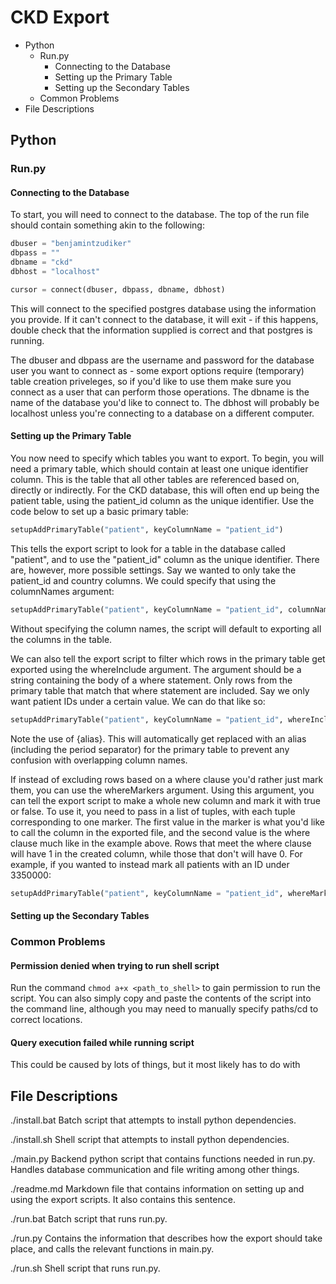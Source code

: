 # CKD Export

* Python
  * Run.py
    * Connecting to the Database
    * Setting up the Primary Table
    * Setting up the Secondary Tables
  * Common Problems
* File Descriptions

## Python

### Run.py

#### Connecting to the Database

To start, you will need to connect to the database. The top of the run file should contain something akin to the following:

```python
dbuser = "benjamintzudiker"
dbpass = ""
dbname = "ckd"
dbhost = "localhost"

cursor = connect(dbuser, dbpass, dbname, dbhost)
```

This will connect to the specified postgres database using the information you provide. If it can't connect to the database, it will exit - if this happens, double check that the information supplied is correct and that postgres is running.

The dbuser and dbpass are the username and password for the database user you want to connect as - some export options require (temporary) table creation priveleges, so if you'd like to use them make sure you connect as a user that can perform those operations. The dbname is the name of the database you'd like to connect to. The dbhost will probably be localhost unless you're connecting to a database on a different computer.

#### Setting up the Primary Table

You now need to specify which tables you want to export. To begin, you will need a primary table, which should contain at least one unique identifier column. This is the table that all other tables are referenced based on, directly or indirectly. For the CKD database, this will often end up being the patient table, using the patient_id column as the unique identifier. Use the code below to set up a basic primary table:

```python
setupAddPrimaryTable("patient", keyColumnName = "patient_id")
```

This tells the export script to look for a table in the database called "patient", and to use the "patient_id" column as the unique identifier. There are, however, more possible settings. Say we wanted to only take the patient_id and country columns. We could specify that using the columnNames argument:

```python
setupAddPrimaryTable("patient", keyColumnName = "patient_id", columnNames = ["patient_id", "country"])
```

Without specifying the column names, the script will default to exporting all the columns in the table.

We can also tell the export script to filter which rows in the primary table get exported using the whereInclude argument. The argument should be a string containing the body of a where statement. Only rows from the primary table that match that where statement are included. Say we only want patient IDs under a certain value. We can do that like so:

```python
setupAddPrimaryTable("patient", keyColumnName = "patient_id", whereInclude = "{alias}patient_id < 3350000")
```

Note the use of {alias}. This will automatically get replaced with an alias (including the period separator) for the primary table to prevent any confusion with overlapping column names.

If instead of excluding rows based on a where clause you'd rather just mark them, you can use the whereMarkers argument. Using this argument, you can tell the export script to make a whole new column and mark it with true or false. To use it, you need to pass in a list of tuples, with each tuple corresponding to one marker. The first value in the marker is what you'd like to call the column in the exported file, and the second value is the where clause much like in the example above. Rows that meet the where clause will have 1 in the created column, while those that don't will have 0. For example, if you wanted to instead mark all patients with an ID under 3350000:

```python
setupAddPrimaryTable("patient", keyColumnName = "patient_id", whereMarkers = [("is_under_id_max","{alias}patient_id < 3350000")])
```

#### Setting up the Secondary Tables



### Common Problems

#### Permission denied when trying to run shell script

Run the command `chmod a+x <path_to_shell>` to gain permission to run the script. You can also simply copy and paste the contents of the script into the command line, although you may need to manually specify paths/cd to correct locations.

#### Query execution failed while running script

This could be caused by lots of things, but it most likely has to do with 

## File Descriptions

./install.bat
Batch script that attempts to install python dependencies.

./install.sh
Shell script that attempts to install python dependencies.

./main.py
Backend python script that contains functions needed in run.py. Handles database communication and file writing among other things.

./readme.md
Markdown file that contains information on setting up and using the export scripts. It also contains this sentence.

./run.bat
Batch script that runs run.py.

./run.py
Contains the information that describes how the export should take place, and calls the relevant functions in main.py.

./run.sh
Shell script that runs run.py.